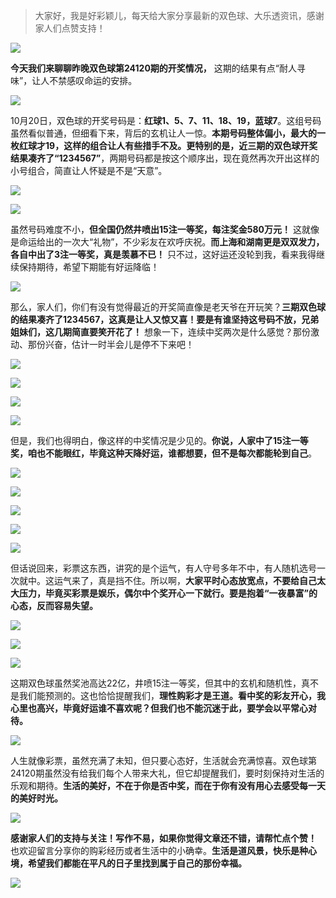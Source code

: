 > 大家好，我是好彩颖儿，每天给大家分享最新的双色球、大乐透资讯，感谢家人们点赞支持！


![](https://cdn.jsdelivr.net/gh/wangwenjie1314/PicCDN/2024-10-21/1729467563881-image.png)


**今天我们来聊聊昨晚双色球第24120期的开奖情况，** 这期的结果有点“耐人寻味”，让人不禁感叹命运的安排。


![](https://cdn.jsdelivr.net/gh/wangwenjie1314/PicCDN/2024-10-21/1729467583136-image.png)


10月20日，双色球的开奖号码是：**红球1、5、7、11、18、19，蓝球7**。这组号码虽然看似普通，但细看下来，背后的玄机让人一惊。**本期号码整体偏小，最大的一枚红球才19，这样的组合让人有些措手不及。更特别的是，近三期的双色球开奖结果凑齐了“1234567”**，两期号码都是按这个顺序出，现在竟然再次开出这样的小号组合，简直让人怀疑是不是“天意”。


![](https://cdn.jsdelivr.net/gh/wangwenjie1314/PicCDN/2024-10-21/1729467593800-image.png)

![](https://cdn.jsdelivr.net/gh/wangwenjie1314/PicCDN/2024-10-21/1729467619263-image.png)



虽然号码难度不小，**但全国仍然井喷出15注一等奖，每注奖金580万元！** 这就像是命运给出的一次大“礼物”，不少彩友在欢呼庆祝。**而上海和湖南更是双双发力，各自中出了3注一等奖，真是羡慕不已！** 只不过，这好运还没轮到我，看来我得继续保持期待，希望下期能有好运降临！


![](https://cdn.jsdelivr.net/gh/wangwenjie1314/PicCDN/2024-10-21/1729467633768-image.png)


那么，家人们，你们有没有觉得最近的开奖简直像是老天爷在开玩笑？**三期双色球的结果凑齐了1234567，这真是让人又惊又喜！要是有谁坚持这号码不放，兄弟姐妹们，这几期简直要笑开花了！** 想象一下，连续中奖两次是什么感觉？那份激动、那份兴奋，估计一时半会儿是停不下来吧！

![](https://cdn.jsdelivr.net/gh/wangwenjie1314/PicCDN/2024-10-21/1729467646929-image.png)


![](https://cdn.jsdelivr.net/gh/wangwenjie1314/PicCDN/2024-10-21/1729467652458-image.png)

![](https://cdn.jsdelivr.net/gh/wangwenjie1314/PicCDN/2024-10-21/1729467658532-image.png)


![](https://cdn.jsdelivr.net/gh/wangwenjie1314/PicCDN/2024-10-21/1729467666184-image.png)

但是，我们也得明白，像这样的中奖情况是少见的。**你说，人家中了15注一等奖，咱也不能眼红，毕竟这种天降好运，谁都想要，但不是每次都能轮到自己**。


![](https://cdn.jsdelivr.net/gh/wangwenjie1314/PicCDN/2024-10-21/1729467675142-image.png)


![](https://cdn.jsdelivr.net/gh/wangwenjie1314/PicCDN/2024-10-21/1729467684845-image.png)


![](https://cdn.jsdelivr.net/gh/wangwenjie1314/PicCDN/2024-10-21/1729467690642-image.png)


![](https://cdn.jsdelivr.net/gh/wangwenjie1314/PicCDN/2024-10-21/1729467700392-image.png)

![](https://cdn.jsdelivr.net/gh/wangwenjie1314/PicCDN/2024-10-21/1729467706249-image.png)


但话说回来，彩票这东西，讲究的是个运气，有人守号多年不中，有人随机选号一次就中。这运气来了，真是挡不住。所以啊，**大家平时心态放宽点，不要给自己太大压力，毕竟买彩票是娱乐，偶尔中个奖开心一下就行。要是抱着“一夜暴富”的心态，反而容易失望。**


![](https://cdn.jsdelivr.net/gh/wangwenjie1314/PicCDN/2024-10-21/1729467728543-image.png)

![](https://cdn.jsdelivr.net/gh/wangwenjie1314/PicCDN/2024-10-21/1729467737601-image.png)

![](https://cdn.jsdelivr.net/gh/wangwenjie1314/PicCDN/2024-10-21/1729467747739-image.png)


这期双色球虽然奖池高达22亿，井喷15注一等奖，但其中的玄机和随机性，真不是我们能预测的。这也恰恰提醒我们，**理性购彩才是王道。看中奖的彩友开心，我心里也高兴，毕竟好运谁不喜欢呢？但我们也不能沉迷于此，要学会以平常心对待。**


![](https://cdn.jsdelivr.net/gh/wangwenjie1314/PicCDN/2024-10-21/1729467806139-image.png)


人生就像彩票，虽然充满了未知，但只要心态好，生活就会充满惊喜。双色球第24120期虽然没有给我们每个人带来大礼，但它却提醒我们，要时刻保持对生活的乐观和期待。**生活的美好，不在于你是否中奖，而在于你有没有用心去感受每一天的美好时光。**


![](https://cdn.jsdelivr.net/gh/wangwenjie1314/PicCDN/2024-10-21/1729467847693-image.png)


**感谢家人们的支持与关注！写作不易，如果你觉得文章还不错，请帮忙点个赞！** 也欢迎留言分享你的购彩经历或者生活中的小确幸。**生活是道风景，快乐是种心境，希望我们都能在平凡的日子里找到属于自己的那份幸福。**


![](https://cdn.jsdelivr.net/gh/wangwenjie1314/PicCDN/2024-10-21/1729467875527-ComfyUI_00009_.png)
